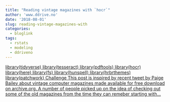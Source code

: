 ```yaml
---
title: "Reading vintage magazines with `hocr`"
author: 'www.ddrive.no'
date: '2018-08-01'
slug: reading-vintage-magazines-with
categories:
  - bloglink
tags:
  - rstats
  - modeling
  - ddriveno
---
```


[library(tidyverse) library(tesseract) library(pdftools) library(hocr) library(here) library(fs) library(hunspell) library(hrbrthemes) library(patchwork) Challenge This post is inspired by recent tweet by Paige Bailey about vintage computer magazines made available for free download on archive.org. A number of people picked up on the idea of checking out some of the old magazines from the time they can remeber starting with...<click to read more>](https://www.ddrive.no/post/reading-vintage-magazines-with-hocr/)

